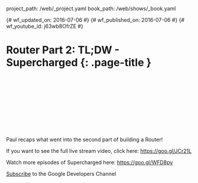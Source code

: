 project_path: /web/_project.yaml book_path: /web/shows/_book.yaml

{# wf_updated_on: 2016-07-06 #} {# wf_published_on: 2016-07-06 #} {# wf_youtube_id: j63wb8OfrZE #}

# Router Part 2: TL;DW - Supercharged {: .page-title }

<div class="video-wrapper">
  <iframe class="devsite-embedded-youtube-video" data-video-id="j63wb8OfrZE"
          data-autohide="1" data-showinfo="0" frameborder="0" allowfullscreen>
  </iframe>
</div>

Paul recaps what went into the second part of building a Router!

If you want to see the full live stream video, click here: https://goo.gl/JCr21L

Watch more episodes of Supercharged here: https://goo.gl/WFD8py

[Subscribe](https://goo.gl/LLLNvf) to the Google Developers Channel
